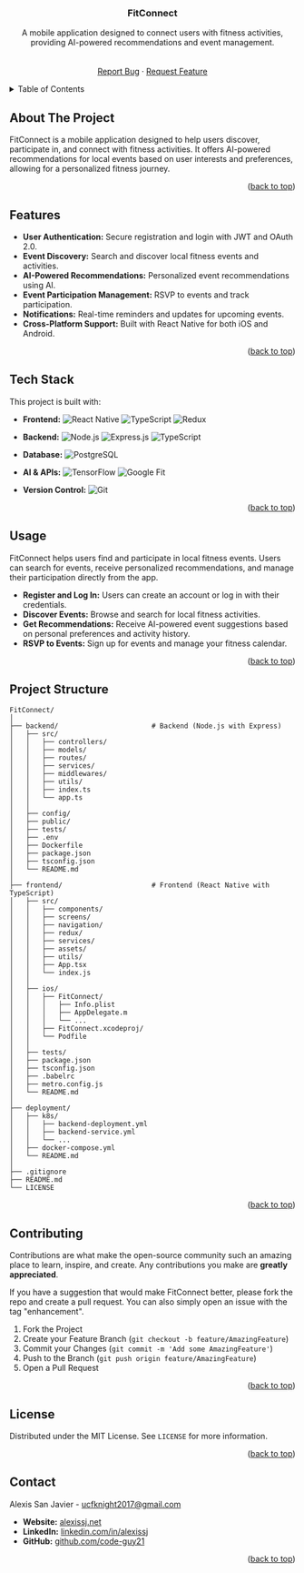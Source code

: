 
<a id="readme-top"></a>

<!-- PROJECT LOGO -->
<br />
<div align="center">
 
  <h3 align="center">FitConnect</h3>

  <p align="center">
    A mobile application designed to connect users with fitness activities, providing AI-powered recommendations and event management.
    <br />
    <br />
    <br />
    <a href="https://github.com/yourusername/FitConnect/issues">Report Bug</a>
    ·
    <a href="https://github.com/yourusername/FitConnect/issues">Request Feature</a>
  </p>
</div>

<!-- TABLE OF CONTENTS -->
<details>
  <summary>Table of Contents</summary>
  <ol>
    <li><a href="#about-the-project">About The Project</a></li>
    <li><a href="#features">Features</a></li>
    <li><a href="#tech-stack">Tech Stack</a></li>
    <li><a href="#usage">Usage</a></li>
    <li><a href="#project-structure">Project Structure</a></li>
    <li><a href="#contributing">Contributing</a></li>
    <li><a href="#license">License</a></li>
    <li><a href="#contact">Contact</a></li>
  </ol>
</details>

<!-- ABOUT THE PROJECT -->

## About The Project

FitConnect is a mobile application designed to help users discover, participate in, and connect with fitness activities. It offers AI-powered recommendations for local events based on user interests and preferences, allowing for a personalized fitness journey.

<p align="right">(<a href="#readme-top">back to top</a>)</p>

<!-- FEATURES -->

## Features

- **User Authentication:** Secure registration and login with JWT and OAuth 2.0.
- **Event Discovery:** Search and discover local fitness events and activities.
- **AI-Powered Recommendations:** Personalized event recommendations using AI.
- **Event Participation Management:** RSVP to events and track participation.
- **Notifications:** Real-time reminders and updates for upcoming events.
- **Cross-Platform Support:** Built with React Native for both iOS and Android.

<p align="right">(<a href="#readme-top">back to top</a>)</p>

<!-- TECH STACK -->

## Tech Stack

This project is built with:

- **Frontend:**
  ![React Native](https://img.shields.io/badge/React_Native-20232A?style=for-the-badge&logo=react&logoColor=61DAFB)
  ![TypeScript](https://img.shields.io/badge/TypeScript-007ACC?style=for-the-badge&logo=typescript&logoColor=white)
  ![Redux](https://img.shields.io/badge/Redux-764ABC?style=for-the-badge&logo=redux&logoColor=white)

- **Backend:**
  ![Node.js](https://img.shields.io/badge/Node.js-43853D?style=for-the-badge&logo=node.js&logoColor=white)
  ![Express.js](https://img.shields.io/badge/Express.js-404D59?style=for-the-badge)
  ![TypeScript](https://img.shields.io/badge/TypeScript-007ACC?style=for-the-badge&logo=typescript&logoColor=white)

- **Database:**
  ![PostgreSQL](https://img.shields.io/badge/PostgreSQL-336791?style=for-the-badge&logo=postgresql&logoColor=white)

- **AI & APIs:**
  ![TensorFlow](https://img.shields.io/badge/TensorFlow-FF6F00?style=for-the-badge&logo=tensorflow&logoColor=white)
  ![Google Fit](https://img.shields.io/badge/Google_Fit-4285F4?style=for-the-badge&logo=googlefit&logoColor=white)

- **Version Control:**
  ![Git](https://img.shields.io/badge/Git-F05032?style=for-the-badge&logo=git&logoColor=white)

<p align="right">(<a href="#readme-top">back to top</a>)</p>

<!-- USAGE -->

## Usage

FitConnect helps users find and participate in local fitness events. Users can search for events, receive personalized recommendations, and manage their participation directly from the app.

- **Register and Log In:** Users can create an account or log in with their credentials.
- **Discover Events:** Browse and search for local fitness activities.
- **Get Recommendations:** Receive AI-powered event suggestions based on personal preferences and activity history.
- **RSVP to Events:** Sign up for events and manage your fitness calendar.

<p align="right">(<a href="#readme-top">back to top</a>)</p>

<!-- PROJECT STRUCTURE -->

## Project Structure

```plaintext
FitConnect/
│
├── backend/                       # Backend (Node.js with Express)
│   ├── src/
│   │   ├── controllers/           
│   │   ├── models/                
│   │   ├── routes/                
│   │   ├── services/              
│   │   ├── middlewares/           
│   │   ├── utils/                 
│   │   ├── index.ts               
│   │   └── app.ts                 
│   │
│   ├── config/                    
│   ├── public/                    
│   ├── tests/                     
│   ├── .env                       
│   ├── Dockerfile                 
│   ├── package.json               
│   ├── tsconfig.json              
│   └── README.md                  
│
├── frontend/                      # Frontend (React Native with TypeScript)
│   ├── src/
│   │   ├── components/            
│   │   ├── screens/               
│   │   ├── navigation/            
│   │   ├── redux/                 
│   │   ├── services/              
│   │   ├── assets/                
│   │   ├── utils/                 
│   │   ├── App.tsx                
│   │   └── index.js               
│   │
│   ├── ios/                       
│   │   ├── FitConnect/            
│   │   │   ├── Info.plist         
│   │   │   ├── AppDelegate.m      
│   │   │   └── ...                
│   │   ├── FitConnect.xcodeproj/  
│   │   └── Podfile                
│   │
│   ├── tests/                     
│   ├── package.json               
│   ├── tsconfig.json              
│   ├── .babelrc                   
│   ├── metro.config.js            
│   └── README.md                  
│
├── deployment/                    
│   ├── k8s/                       
│   │   ├── backend-deployment.yml
│   │   ├── backend-service.yml
│   │   └── ...
│   ├── docker-compose.yml         
│   └── README.md                  
│
├── .gitignore                     
├── README.md                      
└── LICENSE                        
```

<p align="right">(<a href="#readme-top">back to top</a>)</p>

<!-- CONTRIBUTING -->

## Contributing

Contributions are what make the open-source community such an amazing place to learn, inspire, and create. Any contributions you make are **greatly appreciated**.

If you have a suggestion that would make FitConnect better, please fork the repo and create a pull request. You can also simply open an issue with the tag "enhancement".

1. Fork the Project
2. Create your Feature Branch (`git checkout -b feature/AmazingFeature`)
3. Commit your Changes (`git commit -m 'Add some AmazingFeature'`)
4. Push to the Branch (`git push origin feature/AmazingFeature`)
5. Open a Pull Request

<p align="right">(<a href="#readme-top">back to top</a>)</p>

<!-- LICENSE -->

## License

Distributed under the MIT License. See `LICENSE` for more information.

<p align="right">(<a href="#readme-top">back to top</a>)</p>

<!-- CONTACT -->

## Contact

Alexis San Javier - [ucfknight2017@gmail.com](mailto:ucfknight2017@gmail.com)

- **Website:** [alexissj.net](https://www.alexissj.net)
- **LinkedIn:** [linkedin.com/in/alexissj](https://linkedin.com/in/alexissj)
- **GitHub:** [github.com/code-guy21](https://github.com/code-guy21)

<p align="right">(<a href="#readme-top">back to top</a>)</p>
